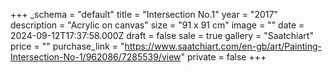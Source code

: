 +++
_schema = "default"
title = "Intersection No.1"
year = "2017"
description = "Acrylic on canvas"
size = "91 x 91 cm"
image = ""
date = 2024-09-12T17:37:58.000Z
draft = false
sale = true
gallery = "Saatchiart"
price = ""
purchase_link = "https://www.saatchiart.com/en-gb/art/Painting-Intersection-No-1/962086/7285539/view"
private = false
+++
